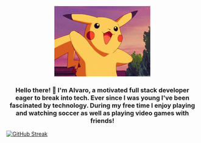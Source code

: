 <p align="center"><img src="img/Hello.gif" width="50%" height="50%"></p>
<h3 align="center"> Hello there! 👋 I'm Alvaro, a motivated full stack developer eager to break into tech. Ever since I was young I've been fascinated by technology. During my free time I enjoy playing and watching soccer as well as playing video games with friends!</h3>



[![GitHub Streak](https://streak-stats.demolab.com?user=alvaro-chiri&theme=highcontrast)](https://git.io/streak-stats)
<!-- 
**alvaro-chiri/alvaro-chiri** is a ✨ _special_ ✨ repository because its `README.md` (this file) appears on your GitHub profile.

Here are some ideas to get you started:

- 🔭 I’m currently working on ...
- 🌱 I’m currently learning ...
- 👯 I’m looking to collaborate on ...
- 🤔 I’m looking for help with ...
- 💬 Ask me about ...
- 📫 How to reach me: ...
- 😄 Pronouns: ...
- ⚡ Fun fact: ... -->


